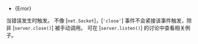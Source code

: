 <!-- YAML
added: v0.1.90
-->

* {Error}

当错误发生时触发。
不像 [`net.Socket`]，[`'close'`] 事件不会紧接该事件触发，除非 [`server.close()`] 被手动调用。
可在 [`server.listen()`] 的讨论中查看相关例子。

